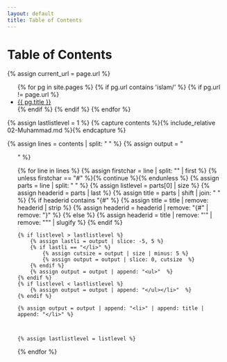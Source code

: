 ```yaml
---
layout: default
title: Table of Contents
---
```


<h1>Table of Contents</h1>

{% assign current_url = page.url %}

<ul>
  {% for pg in site.pages %}
    {% if pg.url contains 'islam/' %}
    {% if pg.url != page.url %}
      <li>
        <a href="{{ pg.url }}">{{ pg.title }}</a>
      </li>
    {% endif %}
    {% endif %}
  {% endfor %}
</ul>



{% assign lastlistlevel = 1 %}
{% capture contents %}{% include_relative 02-Muhammad.md %}{% endcapture %}

{% assign lines = contents | split: "
" %}
{% assign output = "<ul>" %}

{% for line in lines %}
	{% assign firstchar = line | split: "" | first %}
	{% unless firstchar == "#" %}{% continue %}{% endunless %}
	{% assign parts = line | split: " " %}
	{% assign listlevel = parts[0] | size %}
	{% assign headerid = parts | last %}
	{% assign title = parts | shift | join: " " %}
	{% if headerid contains "{#" %}
		{% assign title = title | remove: headerid | strip %}
		{% assign headerid = headerid | remove: "{#" | remove: "}" %}
	{% else %}
		{% assign headerid = title | remove: "'" | remove: "\"" | slugify %}
	{% endif %}
	
	
	{% if listlevel > lastlistlevel %}
		{% assign lastli = output | slice: -5, 5 %}
		{% if lastli == "</li>" %}
			{% assign cutsize = output | size | minus: 5 %}
			{% assign output = output | slice: 0, cutsize  %}
		{% endif %}
		{% assign output = output | append: "<ul>"  %}
	{% endif %}
	{% if listlevel < lastlistlevel %}
		{% assign output = output | append: "</ul></li>"  %}
	{% endif %}
	
	{% assign output = output | append: "<li>" | append: title | append: "</li>" %}
	
	
	
	{% assign lastlistlevel = listlevel %}
{% endfor %}

</ul>